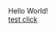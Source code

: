 <html>
<head>
</head>
<body>
Hello World!
<br>
<a href="https://ulabox.onelink.me/BL0s/b5a6d054">test click</a>
<br>
</body>
</html>
